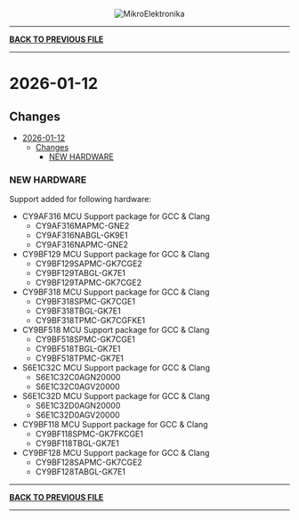<p align="center">
  <img src="http://www.mikroe.com/img/designs/beta/logo_small.png?raw=true" alt="MikroElektronika"/>
</p>

---

**[BACK TO PREVIOUS FILE](../changelog.md)**

---

# 2026-01-12

## Changes

- [2026-01-12](#2026-01-12)
  - [Changes](#changes)
    - [NEW HARDWARE](#new-hardware)

### NEW HARDWARE

Support added for following hardware:

+ CY9AF316 MCU Support package for GCC & Clang
  + CY9AF316MAPMC-GNE2
  + CY9AF316NABGL-GK9E1
  + CY9AF316NAPMC-GNE2
+ CY9BF129 MCU Support package for GCC & Clang
  + CY9BF129SAPMC-GK7CGE2
  + CY9BF129TABGL-GK7E1
  + CY9BF129TAPMC-GK7CGE2
+ CY9BF318 MCU Support package for GCC & Clang
  + CY9BF318SPMC-GK7CGE1
  + CY9BF318TBGL-GK7E1
  + CY9BF318TPMC-GK7CGFKE1
+ CY9BF518 MCU Support package for GCC & Clang
  + CY9BF518SPMC-GK7CGE1
  + CY9BF518TBGL-GK7E1
  + CY9BF518TPMC-GK7E1
+ S6E1C32C MCU Support package for GCC & Clang
  + S6E1C32C0AGN20000
  + S6E1C32C0AGV20000
+ S6E1C32D MCU Support package for GCC & Clang
  + S6E1C32D0AGN20000
  + S6E1C32D0AGV20000
+ CY9BF118 MCU Support package for GCC & Clang
  + CY9BF118SPMC-GK7FKCGE1
  + CY9BF118TBGL-GK7E1
+ CY9BF128 MCU Support package for GCC & Clang
  + CY9BF128SAPMC-GK7CGE2
  + CY9BF128TABGL-GK7E1

---

**[BACK TO PREVIOUS FILE](../changelog.md)**

---
